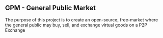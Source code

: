GPM - General Public Market
---------------------------

The purpose of this project is to create an open-source, free-market where
the general public may buy, sell, and exchange virtual goods on a P2P Exchange


